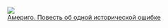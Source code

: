 ![](/books/adv_geo/Стефан%20Цвейг/Америго.%20Повесть%20об%20одной%20исторической%20ошибке.jpg)  
[Америго. Повесть об одной исторической ошибке](/books/adv_geo/Стефан%20Цвейг/Америго.%20Повесть%20об%20одной%20исторической%20ошибке)